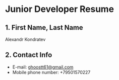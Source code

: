 # Junior Developer Resume
## 1. First Name, Last Name
Alexandr Kondratev
## 2. Contact Info
* E-mail: ghoostt61@gmail.com
* Mobile phone number: +79501570227